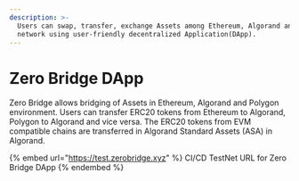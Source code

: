 ```yaml
---
description: >-
  Users can swap, transfer, exchange Assets among Ethereum, Algorand and Polygon
  network using user-friendly decentralized Application(DApp).
---
```


# Zero Bridge DApp

Zero Bridge allows bridging of Assets in Ethereum, Algorand and Polygon environment. Users can transfer ERC20 tokens from Ethereum to Algorand, Polygon to Algorand and vice versa. The ERC20 tokens from EVM compatible chains are transferred in Algorand Standard Assets (ASA) in Algorand.

&#x20;

{% embed url="https://test.zerobridge.xyz" %}
CI/CD TestNet URL for Zero Bridge DApp
{% endembed %}
